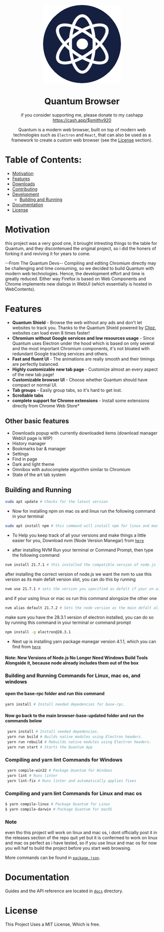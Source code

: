 <p align="center">
  <a href="[https://Quantum.net](https://damonicproducts.wixsite.com/smithcloud/support)"><img src="static/icons/icon.png" width="256"></a>
</p>

<div align="center">
  <h1>Quantum Browser</h1>

if you consider supporting me, please donate to my cashapp
<CashApp><https://cash.app/$smithy920>

Quantum is a modern web browser, built on top of modern web technologies such as `Electron` and `React`, that can also be used as a framework to create a custom web browser (see the [License](#license) section).

</div>

# Table of Contents:
- [Motivation](#motivation)
- [Features](#features)
- [Downloads](#downloads)
- [Contributing](#contributing)
- [Development](#development)
  - [Building and Running](#Building-and-Running)
- [Documentation](#documentation)
- [License](#license)

# Motivation

this project was a very good one, it brought intresting things to the table for Quantum, and they discontenued the original project, so i did the honers of forking it and reviving it for years to come.

--From The Quantum Devs--
Compiling and editing Chromium directly may be challenging and time consuming, so we decided to build Quantum with modern web technologies. Hence, the development effort and time is greatly reduced. Either way Firefox is based on Web Components and Chrome implements new dialogs in WebUI (which essentially is hosted in WebContents).

# Features

- **Quantum Shield** - Browse the web without any ads and don't let websites to track you. Thanks to the Quantum Shield powered by [Cliqz](https://github.com/cliqz-oss/adblocker), websites can load even 8 times faster!
- **Chromium without Google services and low resources usage** - Since Quantum uses Electron under the hood which is based on only several and the most important Chromium components, it's not bloated with redundant Google tracking services and others.
- **Fast and fluent UI** - The animations are really smooth and their timings are perfectly balanced.
- **Highly customizable new tab page** - Customize almost an every aspect of the new tab page!
- **Customizable browser UI** - Choose whether Quantum should have compact or normal UI.
- **Tab groups** - Easily group tabs, so it's hard to get lost.
- **Scrollable tabs**
- **complete support for Chrome extensions** - Install some extensions directly from Chrome Web Store\*

## Other basic features

- Downloads popup with currently downloaded items (download manager WebUI page is WIP)
- History manager
- Bookmarks bar & manager
- Settings
- Find in page
- Dark and light theme
- Omnibox with autocomplete algorithm similar to Chromium
- State of the art tab system

## Building and Running

```bash
sudo apt update # Checks for the latest version
```


+ Now for installing npm on mac os and linux run the following command in your terminal


```bash
sudo apt install npm # this command will install npm for linux and mac os
```


+ To Help you keep track of all your versions and make things a little easier for you, Download nvm (Node Version Manegar) from [`here`](https://github.com/coreybutler/nvm-windows)

  
+ after installing NVM Run your terminal or Command Prompt, then type the following command

  
```bash
nvm install 21.7.1 # this installed the compatible version of node.js for this project
```


after installing the correct version of node.js we want the nvm to use this version as its main defalt version slot, you can do this by running


```bash
nvm use 21.7.1 # sets the version you specified as defalt if your on windows but this command is also required to be ran on linux and mac os as well
```


and if your using linux or mac os run this command alongsize the other one


```bash
nvm alias default 21.7.2 # Sets the node version as the main defalt alias on linux and mac os
```


make sure you have the 28.3.1 version of electron installed, you can do so by running this command in your terminal or command prompt


```bash
npm install -g electron@28.3.1
```


+ Next up is installing yarn package manegar version 4.1.1, which you can find from [`here`](https://yarnpkg.com/getting-started/install)


#### Note: New Versions of Node.js No Longer Need Windows Build Tools Alongside it, because node already includes them out of the box

### Building and Running Commands for Linux, mac os, and windows

#### open the base-rpc folder and run this command

```bash
yarn install # Install needed depedencies for base-rpc.
```

#### Now go back to the main browser-base-updated folder and run the commands below

```bash
 yarn install # Install needed depedencies.
 yarn run build # Builds native modules using Electron headers.
 yarn run rebuild # Rebuilds native modules using Electron headers.
 yarn run start # Starts the Quantum App
```

### Compiling and yarn lint Commands for Windows


```bash
 yarn compile-win32 # Package Quantum for Windows
 yarn lint # Runs linter
 yarn lint-fix # Runs linter and automatically applies fixes
```


### Compiling and yarn lint Commands for Linux and mac os


```bash
$ yarn compile-linux # Package Quantum for Linux
$ yarn compile-darwin # Package Quantum for macOS
```

### Note
even tho this project will work on linux and mac os, i dont officially post it in the releases section of the repo quit yet but it is confermed to work on linux and mac os perfect as i have tested, so if you use linux and mac os for now you will haf to build the project before you start web browsing.

More commands can be found in [`package.json`](package.json).

# Documentation

Guides and the API reference are located in [`docs`](docs) directory.

# License

This Project Uses a MIT License, Which is free.
